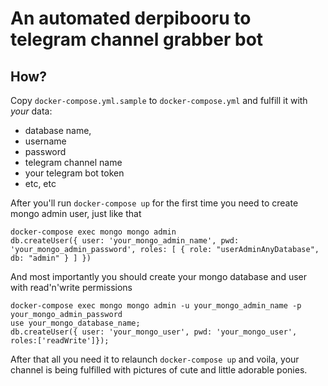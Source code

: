 # An automated derpibooru to telegram channel grabber bot

## How?

Copy `docker-compose.yml.sample` to `docker-compose.yml` and fulfill it with _your_ data:
* database name,
* username
* password
* telegram channel name
* your telegram bot token
* etc, etc

After you'll run `docker-compose up` for the first time you need to create mongo admin user, just like that
```
docker-compose exec mongo mongo admin
db.createUser({ user: 'your_mongo_admin_name', pwd: 'your_mongo_admin_password', roles: [ { role: "userAdminAnyDatabase", db: "admin" } ] })
```

And most importantly you should create your mongo database and user with read'n'write permissions
```
docker-compose exec mongo mongo admin -u your_mongo_admin_name -p your_mongo_admin_password
use your_mongo_database_name;
db.createUser({ user: 'your_mongo_user', pwd: 'your_mongo_user', roles:['readWrite']});
```

After that all you need it to relaunch `docker-compose up` and voila, your channel is being fulfilled with pictures of cute and little adorable ponies.
